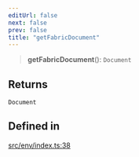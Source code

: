 ```yaml
---
editUrl: false
next: false
prev: false
title: "getFabricDocument"
---
```


> **getFabricDocument**(): `Document`

## Returns

`Document`

## Defined in

[src/env/index.ts:38](https://github.com/fabricjs/fabric.js/blob/c093e29e73123dafcfa091ff4d5e04e690bb796e/src/env/index.ts#L38)
